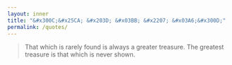 ```yaml
---
layout: inner
title: "&#x300C;&#x25CA; &#x203D; &#x03BB; &#x2207; &#x03A6;&#x300D;"
permalink: /quotes/
---
```


> That which is rarely found is always a greater treasure.  The
> greatest treasure is that which is never shown.
